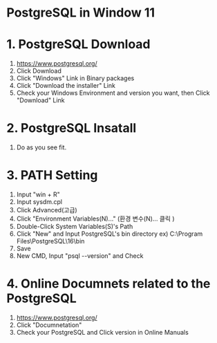 PostgreSQL in Window 11
=====================

# 1. PostgreSQL Download

1. https://www.postgresql.org/
2. Click Download
3. Click "Windows" Link in Binary packages
4. Click "Download the installer" Link
5. Check your Windows Environment and version you want, then Click "Download" Link

# 2. PostgreSQL Insatall

1. Do as you see fit.

# 3. PATH Setting
1. Input "win + R"
2. Input sysdm.cpl
3. Click Advanced(고급)
4. Click "Environment Variables(N)..." (환경 변수(N)... 클릭 )
5. Double-Click System Variables(S)'s Path
6. Click "New" and Input PostgreSQL's bin directory
   ex) C:\Program Files\PostgreSQL\16\bin
7. Save
8. New CMD, Input "psql --version" and Check

# 4. Online Documnets related to the PostgreSQL
1. https://www.postgresql.org/
2. Click "Documnetation"
3. Check your PostgreSQL and Click version in Online Manuals
